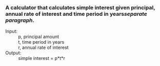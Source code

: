 ### A calculator that calculates simple interest given principal, annual rate of interest and time period in years*separate paragraph*.

<dl>
<dt>Input:</dt>
  <dd> p, principal amount</dd>
  <dd> t, time period in years</dd>
  <dd> r, annual rate of interest</dd>
  <dt> Output:</dt>
  <dd>simple interest = p*t*r</dd>
  </dl>

